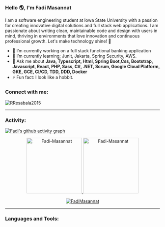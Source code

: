 <link rel="stylesheet" type='text/css' href="https://cdn.jsdelivr.net/gh/devicons/devicon@latest/devicon.min.css" />

### Hello 🌎, I'm Fadi Masannat 
I am a  software engineering student at Iowa State University with a passion for creating innovative digital solutions and full stack web applications. I am passionate about writing clean, maintainable code and design with users in mind, thriving in environments that love innovation and continuous professional growth. Let's make technology shine! 🚀

  - 🔭 I’m currently working on a full stack functional banking application
  - 🌱 I’m currently learning; Junit, Jakarta, Spring Security, AWS.
  - 💬 Ask me about **Java, Typescript, Html,  Spring Boot,Css, Bootstrap, Javascript, React,  PHP, Sass,  C#, .NET, Scrum, Google Cloud Platform, GKE, GCE, CI/CD, TDD, DDD, Docker**
  - ⚡ Fun fact: I look like a hobbit.

<h3 align="left">Connect with me:</h3>
<p align="left">
<a href="https://twitter.com/RenatoResabala" target="blank"><i align="center" class="devicon-twitter-original" alt="Renato_Resabala" height="40" width="60" ></i>
</a>
<a href="https://www.linkedin.com/in/renato-r-611795133/" target="blank"><i align="center" class="devicon-linkedin-plain colored" alt="Renato_Resabala" height="40" width="60" ></i>
</a>
</p>

<p align="left"> <img src="https://komarev.com/ghpvc/?username=RResabala2015&label=Profile%20views&color=0e75b6&style=flat" alt="RResabala2015" /> </p>


------
<h3 align="left">Activity:</h3>


[![Fadi's github activity graph](https://github-readme-activity-graph.vercel.app/graph?username=Fadi-Masannat&bg_color=100f0f&color=4c5e9e&line=4c569e&point=403e41&area=true&hide_border=true)](https://github.com/ashutosh00710/github-readme-activity-graph)

<div align="center">
  <a href="https://github.com/Fadi-Masannat">
    <img height="180em" src="https://github-readme-stats.vercel.app/api/top-langs?username=Fadi-Masannat&show_icons=true&locale=en&layout=compact&theme=tokyonight" alt="Fadi-Masannat"/>
    <img height="180em" src="https://github-readme-stats.vercel.app/api?username=Fadi-Masannat&show_icons=true&locale=en&layout=compact&theme=tokyonight" alt="Fadi-Masannat"/>
  </a>
</div>
<p align="center">
  <a href="https://github.com/Fadi-Masannat">
    <img src="https://github-readme-streak-stats.herokuapp.com/?user=Fadi-Masannat&&theme=tokyonight" alt="FadiMasannat" />
  </a>
</p>

------
<h3 align="left">Languages and Tools:</h3>


